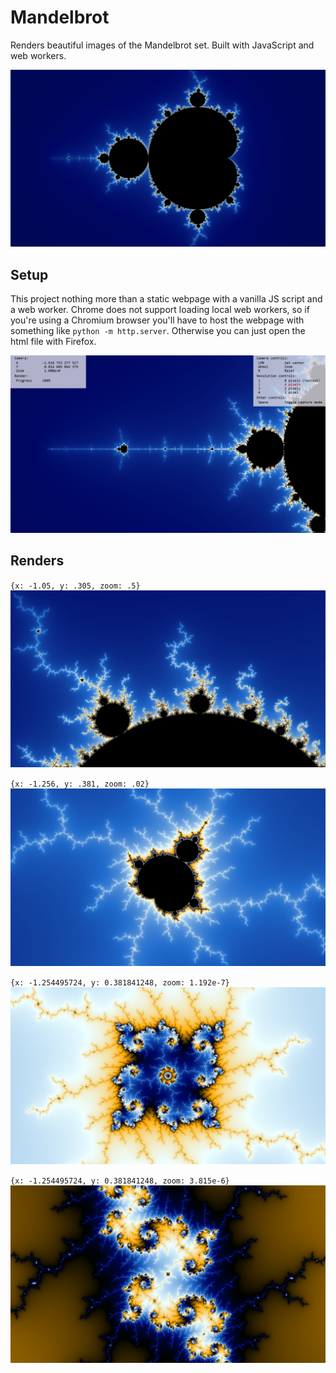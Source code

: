 # Mandelbrot

Renders beautiful images of the Mandelbrot set.
Built with JavaScript and web workers.

![render of entire Mandelbrot set](img/entire-set.png)

## Setup
This project nothing more than a static webpage with a vanilla JS script and a web worker. Chrome does not support loading local web workers, so if you're using a Chromium browser you'll have to host the webpage with something like `python -m http.server`. Otherwise you can just open the html file with Firefox.

![screenshot of app with overlay](img/with-overlay.png)

## Renders

`{x: -1.05, y: .305, zoom: .5}`
![Mandelbrot render](img/1.png)

`{x: -1.256, y: .381, zoom: .02}`
![Mandelbrot render](img/2.png)

`{x: -1.254495724, y: 0.381841248, zoom: 1.192e-7}`
![Mandelbrot render](img/3.png)

`{x: -1.254495724, y: 0.381841248, zoom: 3.815e-6}`
![Mandelbrot render](img/4.png)
